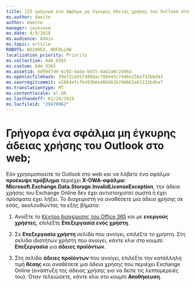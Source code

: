 ```yaml
---
title: 125 γρήγορα ένα σφάλμα μη έγκυρης άδειας χρήσης του Outlook στο web;
ms.author: daeite
author: daeite
manager: jackiesm
ms.date: 4/9/2018
ms.audience: Admin
ms.topic: article
ROBOTS: NOINDEX, NOFOLLOW
localization_priority: Priority
ms.collection: Adm_O365
ms.custom: Adm_O365
ms.assetid: 6d9947d9-6c92-4ada-b655-8ab2a0c2b66d
ms.openlocfilehash: 39ef2ce55f4884ac789445c7446e15ba732bbd43
ms.sourcegitcommit: e2864efcfb493b6e46b662b746661a61232bdba7
ms.translationtype: MT
ms.contentlocale: el-GR
ms.lasthandoff: 01/24/2019
ms.locfileid: "29470962"
---
```

# <a name="getting-an-invalid-license-error-in-outlook-on-the-web"></a>Γρήγορα ένα σφάλμα μη έγκυρης άδειας χρήσης του Outlook στο web;

Εάν χρησιμοποιείτε το Outlook στο web και να λάβετε ένα σφάλμα **προέκυψε πρόβλημα** περιέχει **X-OWA-σφάλμα: Microsoft.Exchange.Data.Storage.InvalidLicenseException**, την άδεια χρήσης του Exchange Online δεν έχει αντιστοιχιστεί σωστά ή έχει πρόσφατα έχει λήξει. Το διαχειριστή να αναθέσετε μια άδεια χρήσης σε εσάς, ακολουθώντας τα εξής βήματα:
  
1. Ανοίξτε το [Κέντρο διαχείρισης του Office 365](https://portal.office.com/adminportal/home#/homepage) και με **ενεργούς χρήστες**, επιλέξτε **Επεξεργασία ενός χρήστη**.
    
2. Σε **Επεξεργασία χρήστη** σελίδα που ανοίγει, επιλέξτε το χρήστη. Στη σελίδα ιδιοτήτων χρήστη που ανοίγει, κάντε κλικ στο κουμπί **Επεξεργασία** για **άδειες προϊόντων**.
    
3. Στη σελίδα **άδειες προϊόντων** που ανοίγει, επιλέξτε την κατάλληλη τιμή **θέσης** και αναθέσετε μια άδεια χρήσης που περιέχει Exchange Online (ανάπτυξη της άδειας χρήσης για να δείτε τις λεπτομέρειές του). Όταν τελειώσετε, κάντε κλικ στο κουμπί **Αποθήκευση**.
    

